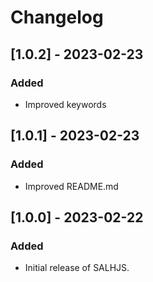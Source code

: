 # Changelog

## [1.0.2] - 2023-02-23
### Added
- Improved keywords

## [1.0.1] - 2023-02-23
### Added
- Improved README.md

## [1.0.0] - 2023-02-22
### Added
- Initial release of SALHJS.